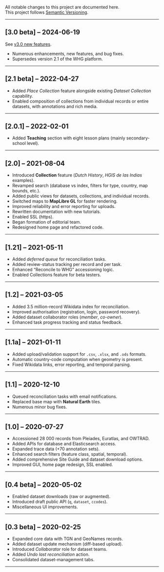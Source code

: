All notable changes to this project are documented here.  
This project follows [Semantic Versioning](https://semver.org/spec/v2.0.0.html).

---

## [3.0 beta] – 2024-06-19
See [v3.0 new features](https://whgazetteer.org/v3_new/).

- Numerous enhancements, new features, and bug fixes.  
- Supersedes version 2.1 of the WHG platform.

---

## [2.1 beta] – 2022-04-27
- Added *Place Collection* feature alongside existing *Dataset Collection* capability.  
- Enabled composition of collections from individual records or entire datasets, with annotations and rich media.

---

## [2.0.1] – 2022-02-01
- Added **Teaching** section with eight lesson plans (mainly secondary-school level).

---

## [2.0] – 2021-08-04
- Introduced **Collection** feature (*Dutch History*, *HGIS de las Indias* examples).  
- Revamped search (database vs index, filters for type, country, map bounds, etc.).  
- Added public views for datasets, collections, and individual records.  
- Switched maps to **MapLibre GL** for faster rendering.  
- Improved reliability and error reporting for uploads.  
- Rewritten documentation with new tutorials.  
- Enabled SSL (https).  
- Began formation of editorial team.  
- Redesigned home page and refactored code.

---

## [1.21] – 2021-05-11
- Added *deferred queue* for reconciliation tasks.  
- Added review-status tracking per record and per task.  
- Enhanced “Reconcile to WHG” accessioning logic.  
- Enabled Collections feature for beta testers.

---

## [1.2] – 2021-03-05
- Added 3.5 million-record Wikidata index for reconciliation.  
- Improved authorisation (registration, login, password recovery).  
- Added dataset collaborator roles (*member*, *co-owner*).  
- Enhanced task progress tracking and status feedback.

---

## [1.1a] – 2021-01-11
- Added upload/validation support for `.csv`, `.xlsx`, and `.ods` formats.  
- Automatic country-code computation when geometry is present.  
- Fixed Wikidata links, error reporting, and temporal parsing.

---

## [1.1] – 2020-12-10
- Queued reconciliation tasks with email notifications.  
- Replaced base map with **Natural Earth** tiles.  
- Numerous minor bug fixes.

---

## [1.0] – 2020-07-27
- Accessioned 28 000 records from Pleiades, Euratlas, and OWTRAD.  
- Added APIs for database and Elasticsearch access.  
- Expanded trace data (+70 annotation sets).  
- Enhanced search filters (feature class, spatial, temporal).  
- Added comprehensive Site Guide and dataset download options.  
- Improved GUI, home page redesign, SSL enabled.

---

## [0.4 beta] – 2020-05-02
- Enabled dataset downloads (raw or augmented).  
- Introduced draft public API (`q`, `dataset`, `ccodes`).  
- Miscellaneous UI improvements.

---

## [0.3 beta] – 2020-02-25
- Expanded core data with TGN and GeoNames records.  
- Added dataset update mechanism (diff-based upload).  
- Introduced *Collaborator* role for dataset teams.  
- Added *Undo last reconciliation* action.  
- Consolidated dataset-management tabs.

---
